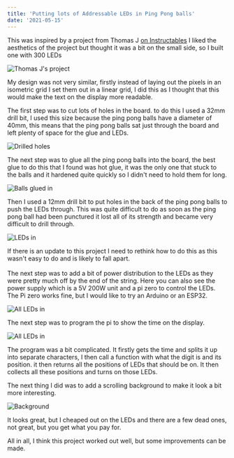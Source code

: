 ```yaml
---
title: 'Putting lots of Addressable LEDs in Ping Pong balls'
date: '2021-05-15'
---
```


This was inspired by a project from Thomas J [on Instructables](https://www.instructables.com/Ping-Pong-Ball-LED-Clock/) I liked the aesthetics of the project but thought it was a bit on the small side, so I built one with 300 LEDs

![Thomas J's project](https://content.instructables.com/ORIG/F7M/TYZL/JTWSW51Z/F7MTYZLJTWSW51Z.jpg?auto=webp&frame=1&width=1024&height=1024&fit=bounds&md=0d7ae060677a9d64c6bc3fdeb6836a86)

My design was not very similar, firstly instead of laying out the pixels in an isometric grid I set them out in a linear grid, I did this as I thought that this would make the text on the display more readable.

The first step was to cut lots of holes in the board. to do this I used a 32mm drill bit, I used this size because the ping pong balls have a diameter of 40mm, this means that the ping pong balls sat just through the board and left plenty of space for the glue and LEDs.

![Drilled holes](/images/IMG_20200212_141748.jpg)

The next step was to glue all the ping pong balls into the board, the best glue to do this that I found was hot glue, it was the only one that stuck to the balls and it hardened quite quickly so I didn't need to hold them for long.

![Balls glued in](/images/IMG_20200311_153420.jpg)

Then I used a 12mm drill bit to put holes in the back of the ping pong balls to push the LEDs through. This was quite difficult to do as soon as the ping pong ball had been punctured it lost all of its strength and became very difficult to drill through.

![LEDs in](/images/IMG_20200311_153425.jpg)

If there is an update to this project I need to rethink how to do this as this wasn't easy to do and is likely to fall apart.
\
\
The next step was to add a bit of power distribution to the LEDs as they were pretty much off by the end of the string. Here you can also see the power supply which is a 5V 200W unit and a pi zero to control the LEDs. The Pi zero works fine, but I would like to try an Arduino or an ESP32.

![All LEDs in](/images/IMG_20200623_145555.jpg)

The next step was to program the pi to show the time on the display.

![All LEDs in](/images/IMG_20200623_145536.jpg)

The program was a bit complicated. It firstly gets the time and splits it up into separate characters, I then call a function with what the digit is and its position. it then returns all the positions of LEDs that should be on. It then collects all these positions and turns on those LEDs.

The next thing I did was to add a scrolling background to make it look a bit more interesting.

![Background](/images/IMG_20200623_165712.jpg)

It looks great, but I cheaped out on the LEDs and there are a few dead ones, not great, but you get what you pay for.

All in all, I think this project worked out well, but some improvements can be made.

